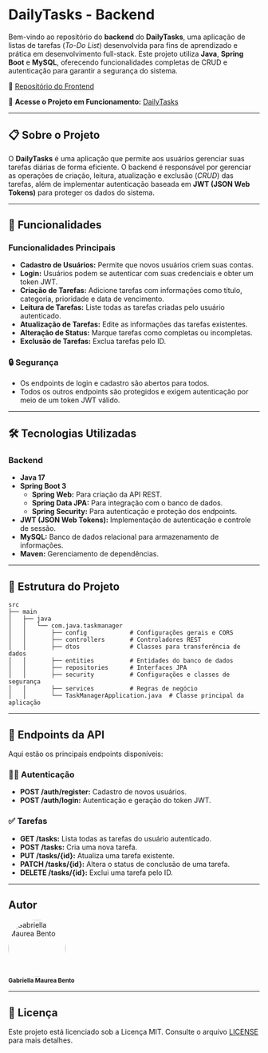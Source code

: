 
# DailyTasks - Backend  

Bem-vindo ao repositório do **backend** do **DailyTasks**, uma aplicação de listas de tarefas (*To-Do List*) desenvolvida para fins de aprendizado e prática em desenvolvimento full-stack. Este projeto utiliza **Java**, **Spring Boot** e **MySQL**, oferecendo funcionalidades completas de CRUD e autenticação para garantir a segurança do sistema.  

🔗 [Repositório do Frontend](https://github.com/gabibento/dailytasks-frontend)  

🔗 **Acesse o Projeto em Funcionamento:** [DailyTasks](https://task-manager-nsc1-git-main-gabriellas-projects-bb68f8bb.vercel.app/)  

---

## 📋 Sobre o Projeto  

O **DailyTasks** é uma aplicação que permite aos usuários gerenciar suas tarefas diárias de forma eficiente. O backend é responsável por gerenciar as operações de criação, leitura, atualização e exclusão (*CRUD*) das tarefas, além de implementar autenticação baseada em **JWT (JSON Web Tokens)** para proteger os dados do sistema.  

---

## 🚀 Funcionalidades  

### Funcionalidades Principais  
- **Cadastro de Usuários:** Permite que novos usuários criem suas contas.  
- **Login:** Usuários podem se autenticar com suas credenciais e obter um token JWT.  
- **Criação de Tarefas:** Adicione tarefas com informações como título, categoria, prioridade e data de vencimento.  
- **Leitura de Tarefas:** Liste todas as tarefas criadas pelo usuário autenticado.  
- **Atualização de Tarefas:** Edite as informações das tarefas existentes.  
- **Alteração de Status:** Marque tarefas como completas ou incompletas.  
- **Exclusão de Tarefas:** Exclua tarefas pelo ID.  

### 🔒 Segurança  
- Os endpoints de login e cadastro são abertos para todos.
- Todos os outros endpoints são protegidos e exigem autenticação por meio de um token JWT válido.

---

## 🛠️ Tecnologias Utilizadas  

### Backend  
- **Java 17**  
- **Spring Boot 3**  
  - **Spring Web:** Para criação da API REST.  
  - **Spring Data JPA:** Para integração com o banco de dados.  
  - **Spring Security:** Para autenticação e proteção dos endpoints.  
- **JWT (JSON Web Tokens):** Implementação de autenticação e controle de sessão.  
- **MySQL:** Banco de dados relacional para armazenamento de informações.  
- **Maven:** Gerenciamento de dependências.  

---

## 📂 Estrutura do Projeto  

```plaintext  
src  
├── main  
│   ├── java  
│   │   └── com.java.taskmanager  
│   │       ├── config            # Configurações gerais e CORS  
│   │       ├── controllers       # Controladores REST  
│   │       ├── dtos              # Classes para transferência de dados  
│   │       ├── entities          # Entidades do banco de dados  
│   │       ├── repositories      # Interfaces JPA  
│   │       ├── security          # Configurações e classes de segurança  
│   │       ├── services          # Regras de negócio  
│   │       └── TaskManagerApplication.java  # Classe principal da aplicação  

```  

---

## 🔗 Endpoints da API  

Aqui estão os principais endpoints disponíveis:  

### 🧑‍💻 Autenticação  
- **POST /auth/register:** Cadastro de novos usuários.  
- **POST /auth/login:** Autenticação e geração do token JWT.  

### ✅ Tarefas  
- **GET /tasks:** Lista todas as tarefas do usuário autenticado.  
- **POST /tasks:** Cria uma nova tarefa.  
- **PUT /tasks/{id}:** Atualiza uma tarefa existente.  
- **PATCH /tasks/{id}:** Altera o status de conclusão de uma tarefa.  
- **DELETE /tasks/{id}:** Exclui uma tarefa pelo ID.  

---

## Autor  

<div align="left">  
  <a href="https://github.com/gabibento">  
    <img alt="Gabriella Maurea Bento" src="https://avatars.githubusercontent.com/u/143539144?v=4" width="115" style="border-radius:50%">  
  </a>  
  <br>  
  <sub><b>Gabriella Maurea Bento</b></sub><br>  
</div>  

---

## 📝 Licença  

Este projeto está licenciado sob a Licença MIT. Consulte o arquivo [LICENSE](LICENSE) para mais detalhes.  

